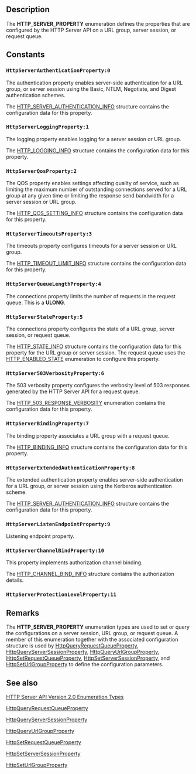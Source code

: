 ## Description

The **HTTP_SERVER_PROPERTY** enumeration defines the properties that are configured by the HTTP Server API on a URL group, server session, or request queue.

## Constants

### `HttpServerAuthenticationProperty:0`

The authentication property enables server-side authentication for a URL group, or server session using the Basic, NTLM, Negotiate, and Digest authentication schemes.

 The [HTTP_SERVER_AUTHENTICATION_INFO](https://learn.microsoft.com/windows/desktop/api/http/ns-http-http_server_authentication_info) structure contains the configuration data for this property.

### `HttpServerLoggingProperty:1`

The logging property enables logging for a server session or URL group.

The [HTTP_LOGGING_INFO](https://learn.microsoft.com/windows/desktop/api/http/ns-http-http_logging_info) structure contains the configuration data for this property.

### `HttpServerQosProperty:2`

The QOS property enables settings affecting quality of service, such as limiting the maximum number of outstanding connections served for a URL group at any given time or limiting the response send bandwidth for a server session or URL group.

The [HTTP_QOS_SETTING_INFO](https://learn.microsoft.com/windows/desktop/api/http/ns-http-http_qos_setting_info) structure contains the configuration data for this property.

### `HttpServerTimeoutsProperty:3`

The timeouts property configures timeouts for a server session or URL group.

The [HTTP_TIMEOUT_LIMIT_INFO](https://learn.microsoft.com/windows/desktop/api/http/ns-http-http_timeout_limit_info) structure contains the configuration data for this property.

### `HttpServerQueueLengthProperty:4`

The connections property limits the number of requests in the request queue. This is a **ULONG**.

### `HttpServerStateProperty:5`

The connections property configures the state of a URL group, server session, or request queue.

The [HTTP_STATE_INFO](https://learn.microsoft.com/windows/desktop/api/http/ns-http-http_state_info) structure contains the configuration data for this property for the URL group or server session. The request queue uses the [HTTP_ENABLED_STATE](https://learn.microsoft.com/windows/desktop/api/http/ne-http-http_enabled_state) enumeration to configure this property.

### `HttpServer503VerbosityProperty:6`

The 503 verbosity property configures the verbosity level of 503 responses generated by the HTTP Server API for a request queue.

The [HTTP_503_RESPONSE_VERBOSITY](https://learn.microsoft.com/windows/desktop/api/http/ne-http-http_503_response_verbosity) enumeration contains the configuration data for this property.

### `HttpServerBindingProperty:7`

The binding property associates a URL group with a request queue.

The [HTTP_BINDING_INFO](https://learn.microsoft.com/windows/desktop/api/http/ns-http-http_binding_info) structure contains the configuration data for this property.

### `HttpServerExtendedAuthenticationProperty:8`

The extended authentication property enables server-side authentication for a URL group, or server session using the Kerberos authentication scheme.

 The [HTTP_SERVER_AUTHENTICATION_INFO](https://learn.microsoft.com/windows/desktop/api/http/ns-http-http_server_authentication_info) structure contains the configuration data for this property.

### `HttpServerListenEndpointProperty:9`

Listening endpoint property.

### `HttpServerChannelBindProperty:10`

This property implements authorization channel binding.

The [HTTP_CHANNEL_BIND_INFO](https://learn.microsoft.com/windows/desktop/api/http/ns-http-http_channel_bind_info) structure contains the authorization details.

### `HttpServerProtectionLevelProperty:11`

## Remarks

The **HTTP_SERVER_PROPERTY** enumeration types are used to set or query the configurations on a server session, URL group, or request queue. A member of this enumeration together with the associated configuration structure is used by [HttpQueryRequestQueueProperty](https://learn.microsoft.com/windows/desktop/api/http/nf-http-httpqueryrequestqueueproperty), [HttpQueryServerSessionProperty](https://learn.microsoft.com/windows/desktop/api/http/nf-http-httpqueryserversessionproperty), [HttpQueryUrlGroupProperty](https://learn.microsoft.com/windows/desktop/api/http/nf-http-httpqueryurlgroupproperty), [HttpSetRequestQueueProperty](https://learn.microsoft.com/windows/desktop/api/http/nf-http-httpsetrequestqueueproperty), [HttpSetServerSessionProperty](https://learn.microsoft.com/windows/desktop/api/http/nf-http-httpsetserversessionproperty), and [HttpSetUrlGroupProperty](https://learn.microsoft.com/windows/desktop/api/http/nf-http-httpseturlgroupproperty) to define the configuration parameters.

## See also

[HTTP Server API Version 2.0 Enumeration Types](https://learn.microsoft.com/windows/desktop/Http/http-server-api-version-2-0-enumeration-types)

[HttpQueryRequestQueueProperty](https://learn.microsoft.com/windows/desktop/api/http/nf-http-httpqueryrequestqueueproperty)

[HttpQueryServerSessionProperty](https://learn.microsoft.com/windows/desktop/api/http/nf-http-httpqueryserversessionproperty)

[HttpQueryUrlGroupProperty](https://learn.microsoft.com/windows/desktop/api/http/nf-http-httpqueryurlgroupproperty)

[HttpSetRequestQueueProperty](https://learn.microsoft.com/windows/desktop/api/http/nf-http-httpsetrequestqueueproperty)

[HttpSetServerSessionProperty](https://learn.microsoft.com/windows/desktop/api/http/nf-http-httpsetserversessionproperty)

[HttpSetUrlGroupProperty](https://learn.microsoft.com/windows/desktop/api/http/nf-http-httpseturlgroupproperty)